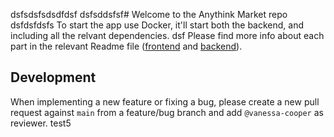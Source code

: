 dsfsdsfsdsdfdsf
dsfsddsfsf# Welcome to the Anythink Market repo
dsfdsfdsfs
To start the app use Docker, it'll start both the backend, and including all the relvant dependencies.
dsf
Please find more info about each part in the relevant Readme file ([frontend](frontend/readme.md) and [backend](backend/README.md)).

## Development

When implementing a new feature or fixing a bug, please create a new pull request against `main` from a feature/bug branch and add `@vanessa-cooper` as reviewer.
test5
